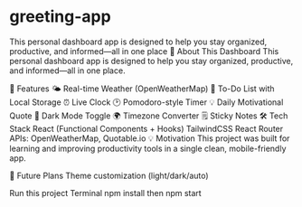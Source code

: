 # greeting-app
This personal dashboard app is designed to help you stay organized, productive, and informed—all in one place
📘 About This Dashboard
This personal dashboard app is designed to help you stay organized, productive, and informed—all in one place.

🚀 Features
🌤 Real-time Weather (OpenWeatherMap)
📝 To-Do List with Local Storage
⏰ Live Clock
🕑 Pomodoro-style Timer
💡 Daily Motivational Quote
🌙 Dark Mode Toggle
🌍 Timezone Converter
🗒️ Sticky Notes
🛠️ Tech Stack
React (Functional Components + Hooks)
TailwindCSS
React Router
APIs: OpenWeatherMap, Quotable.io
💡 Motivation
This project was built for learning and improving productivity tools in a single clean, mobile-friendly app.

📌 Future Plans
Theme customization (light/dark/auto)

Run this project 
  Terminal 
    npm install
  then 
    npm start 
    
